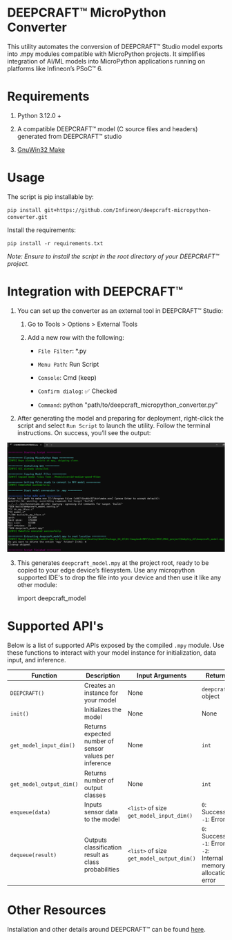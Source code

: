 # DEEPCRAFT™ MicroPython Converter

This utility automates the conversion of DEEPCRAFT™ Studio model exports into .mpy modules compatible with MicroPython projects. It simplifies integration of AI/ML models into MicroPython applications running on platforms like Infineon’s PSoC™ 6.

# Requirements

1. Python 3.12.0 +

2. A compatible DEEPCRAFT™ model (C source files and headers) generated from DEEPCRAFT™ studio

3. [GnuWin32 Make](https://sourceforge.net/projects/gnuwin32/)

# Usage

The script is pip installable by:

    pip install git+https://github.com/Infineon/deepcraft-micropython-converter.git

Install the requirements:

    pip install -r requirements.txt

*Note: Ensure to install the script in the root directory of your DEEPCRAFT™ project.*

# Integration with DEEPCRAFT™ 

1) You can set up the converter as an external tool in DEEPCRAFT™ Studio:

    1. Go to Tools > Options > External Tools

    2. Add a new row with the following:

        - `File Filter`: *.py

        - `Menu Path`: Run Script

        - `Console`: Cmd (keep)

        - `Confirm dialog`: ✅ Checked

        - `Command`: python "path/to/deepcraft_micropython_converter.py"

2) After generating the model and preparing for deployment, right-click the script and select `Run Script` to launch the utility. Follow the terminal instructions. On success, you’ll see the output:

![Alt text](images/utility_execution.png)

3) This generates `deepcraft_model.mpy` at the project root, ready to be copied to your edge device’s filesystem. Use any micropython supported IDE's to drop the file into your device and then use it like any other module:

    import deepcraft_model


# Supported API's

Below is a list of supported APIs exposed by the compiled `.mpy` module. Use these functions to interact with your model instance for initialization, data input, and inference.


| Function                  | Description                                           | Input Arguments                                           | Return                                  | Sample Usage                                     |
|---------------------------|-------------------------------------------------------|------------------------------------------------------------|------------------------------------------|--------------------------------------------------|
| `DEEPCRAFT()`             | Creates an instance for your model                    | None                                                       | `deepcraft` object                       | `import deepcraft_model as m`<br>`model = m.DEEPCRAFT()` |
| `init()`                  | Initializes the model                                 | None                                                       | None                                     | `model.init()`                                   |
| `get_model_input_dim()`   | Returns expected number of sensor values per inference| None                                                       | `int`                                    | `model.get_model_input_dim()`                    |
| `get_model_output_dim()`  | Returns number of output classes                      | None                                                       | `int`                                    | `model.get_model_output_dim()`                   |
| `enqueue(data)`           | Inputs sensor data to the model                       | `<list>` of size `get_model_input_dim()`                   | `0`: Success<br> `-1`: Error          | `model.enqueue([0.0, 0.1, ...])`                 |
| `dequeue(result)`         | Outputs classification result as class probabilities  | `<list>` of size `get_model_output_dim()`  | `0`: Success<br> `-1`: Error<br> `-2`: Internal memory allocation error          | `model.dequeue([0.0, 0.0, ...])`                 |


# Other Resources 

Installation and other details around DEEPCRAFT™ can be found [here](https://www.infineon.com/cms/en/design-support/software/deepcraft-edge-ai-solutions/#!designsupport).

